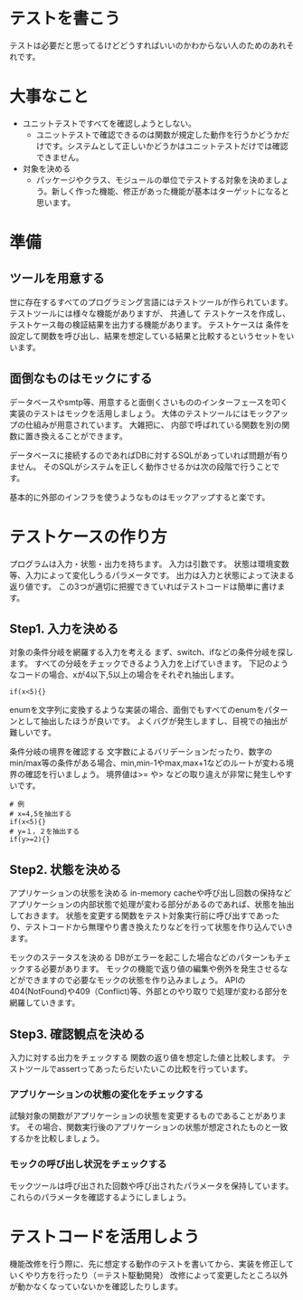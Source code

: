 # テストを書こう
テストは必要だと思ってるけどどうすればいいのかわからない人のためのあれそれです。

# 大事なこと
- ユニットテストですべてを確認しようとしない。
  - ユニットテストで確認できるのは関数が規定した動作を行うかどうかだけです。システムとして正しいかどうかはユニットテストだけでは確認できません。
- 対象を決める
  - パッケージやクラス、モジュールの単位でテストする対象を決めましょう。新しく作った機能、修正があった機能が基本はターゲットになると思います。

# 準備
## ツールを用意する
世に存在するすべてのプログラミング言語にはテストツールが作られています。
テストツールには様々な機能がありますが、
共通して テストケースを作成し、テストケース毎の検証結果を出力する機能があります。
テストケースは 条件を設定して関数を呼び出し、結果を想定している結果と比較するというセットをいいます。

## 面倒なものはモックにする
データベースやsmtp等、用意すると面倒くさいもののインターフェースを叩く実装のテストはモックを活用しましょう。
大体のテストツールにはモックアップの仕組みが用意されています。
大雑把に、 内部で呼ばれている関数を別の関数に置き換えることができます。

データベースに接続するのであればDBに対するSQLがあっていれば問題が有りません。
そのSQLがシステムを正しく動作させるかは次の段階で行うことです。

基本的に外部のインフラを使うようなものはモックアップすると楽です。

# テストケースの作り方
プログラムは入力・状態・出力を持ちます。
入力は引数です。
状態は環境変数等、入力によって変化しうるパラメータです。
出力は入力と状態によって決まる返り値です。
この3つが適切に把握できていればテストコードは簡単に書けます。

## Step1. 入力を決める
対象の条件分岐を網羅する入力を考える
まず、switch、ifなどの条件分岐を探します。
すべての分岐をチェックできるよう入力を上げていきます。
下記のようなコードの場合、xが4以下,5以上の場合をそれぞれ抽出します。

```
if(x<5){}
```

enumを文字列に変換するような実装の場合、面倒でもすべてのenumをパターンとして抽出したほうが良いです。
よくバグが発生しますし、目視での抽出が難しいです。

条件分岐の境界を確認する
文字数によるバリデーションだったり、数字のmin/max等の条件がある場合、min,min-1やmax,max+1などのルートが変わる境界の確認を行いましょう。
境界値は>= や> などの取り違えが非常に発生しやすいです。

```
# 例
# x=4,5を抽出する
if(x<5){}
# y=１，２を抽出する
if(y>=2){}
```

## Step2. 状態を決める
アプリケーションの状態を決める
in-memory cacheや呼び出し回数の保持などアプリケーションの内部状態で処理が変わる部分があるのであれば、状態を抽出しておきます。
状態を変更する関数をテスト対象実行前に呼び出すであったり、テストコードから無理やり書き換えたりなどを行って状態を作り込んでいきます。

モックのステータスを決める
DBがエラーを起こした場合などのパターンもチェックする必要があります。
モックの機能で返り値の編集や例外を発生させるなどができますので必要なモックの状態を作り込みましょう。
APIの404(NotFound)や409（Conflict)等、外部とのやり取りで処理が変わる部分を網羅していきます。

## Step3. 確認観点を決める
入力に対する出力をチェックする
関数の返り値を想定した値と比較します。
テストツールでassertってあったらだいたいこの比較を行っています。

### アプリケーションの状態の変化をチェックする
試験対象の関数がアプリケーションの状態を変更するものであることがあります。
その場合、関数実行後のアプリケーションの状態が想定されたものと一致するかを比較しましょう。

### モックの呼び出し状況をチェックする
モックツールは呼び出された回数や呼び出されたパラメータを保持しています。
これらのパラメータを確認するようにしましょう。

# テストコードを活用しよう
機能改修を行う際に、先に想定する動作のテストを書いてから、実装を修正していくやり方を行ったり（＝テスト駆動開発）
改修によって変更したところ以外が動かなくなっていないかを確認したりします。


